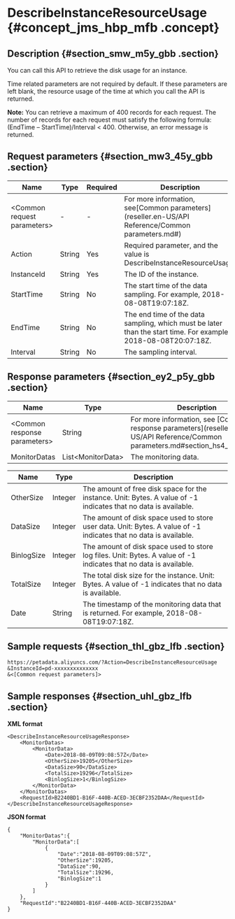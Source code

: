 # DescribeInstanceResourceUsage {#concept_jms_hbp_mfb .concept}

## Description {#section_smw_m5y_gbb .section}

You can call this API to retrieve the disk usage for an instance.

Time related parameters are not required by default. If these parameters are left blank, the resource usage of the time at which you call the API is returned.

**Note:** You can retrieve a maximum of 400 records for each request. The number of records for each request must satisfy the following formula: \(EndTime – StartTime\)/Interval < 400. Otherwise, an error message is returned.

## Request parameters {#section_mw3_45y_gbb .section}

|Name|Type|Required|Description|
|----|----|--------|-----------|
|<Common request parameters\>|-|-|For more information, see[Common parameters](reseller.en-US/API Reference/Common parameters.md#)|
|Action|String|Yes|Required parameter, and the value is DescribeInstanceResourceUsage.|
|InstanceId|String|Yes|The ID of the instance.|
|StartTime|String|No|The start time of the data sampling. For example, 2018-08-08T19:07:18Z.|
|EndTime|String|No|The end time of the data sampling, which must be later than the start time. For example, 2018-08-08T20:07:18Z.|
|Interval|String|No|The sampling interval.|

## Response parameters {#section_ey2_p5y_gbb .section}

|Name|Type|Description|
|----|----|-----------|
|<Common response parameters\>|String|For more information, see [Common response parameters](reseller.en-US/API Reference/Common parameters.md#section_hs4_m3y_gbb).|
|MonitorDatas|List<MonitorData\>|The monitoring data.|

|Name|Type|Description|
|----|----|-----------|
|OtherSize|Integer|The amount of free disk space for the instance. Unit: Bytes. A value of -1 indicates that no data is available.|
|DataSize|Integer|The amount of disk space used to store user data. Unit: Bytes. A value of -1 indicates that no data is available.|
|BinlogSize|Integer|The amount of disk space used to store log files. Unit: Bytes. A value of -1 indicates that no data is available.|
|TotalSize|Integer|The total disk size for the instance. Unit: Bytes. A value of -1 indicates that no data is available.|
|Date|String|The timestamp of the monitoring data that is returned. For example, 2018-08-08T19:07:18Z.|

## Sample requests {#section_thl_gbz_lfb .section}

```
https://petadata.aliyuncs.com/?Action=DescribeInstanceResourceUsage
&InstanceId=pd-xxxxxxxxxxxxxx
&<[Common request parameters]>
```

## Sample responses {#section_uhl_gbz_lfb .section}

**XML format**

```
<DescribeInstanceResourceUsageResponse>  
	<MonitorDatas>
		<MonitorData>
			<Date>2018-08-09T09:08:57Z</Date>
			<OtherSize>19205</OtherSize>
			<DataSize>90</DataSize>
			<TotalSize>19296</TotalSize>
			<BinlogSize>1</BinlogSize>
		</MonitorData>
	</MonitorDatas>
	<RequestId>B2240BD1-B16F-440B-ACED-3ECBF2352DAA</RequestId>
</DescribeInstanceResourceUsageResponse>
```

**JSON format**

```
{
    "MonitorDatas":{
        "MonitorData":[
            {
                "Date":"2018-08-09T09:08:57Z",
                "OtherSize":19205,
                "DataSize":90,
                "TotalSize":19296,
                "BinlogSize":1
            }
        ]
    },
    "RequestId":"B2240BD1-B16F-440B-ACED-3ECBF2352DAA"
}
```

